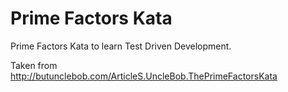 # Prime Factors Kata

Prime Factors Kata to learn Test Driven Development. 

Taken from http://butunclebob.com/ArticleS.UncleBob.ThePrimeFactorsKata
